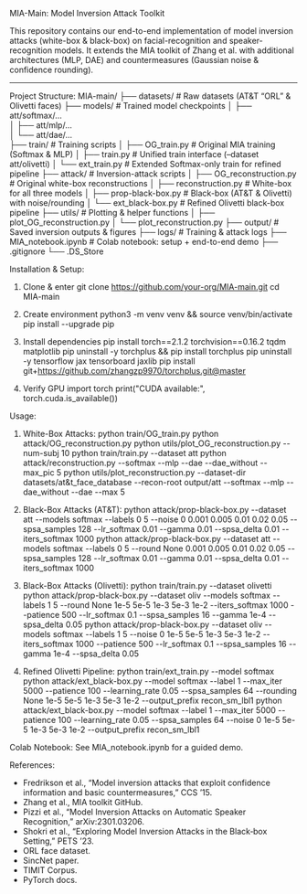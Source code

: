 MIA-Main: Model Inversion Attack Toolkit

This repository contains our end-to-end implementation of model inversion attacks (white-box & black-box) on facial-recognition and speaker-recognition models. It extends the MIA toolkit of Zhang et al. with additional architectures (MLP, DAE) and countermeasures (Gaussian noise & confidence rounding).

---
Project Structure:
MIA-main/
├── datasets/                   # Raw datasets (AT&T “ORL” & Olivetti faces)
├── models/                     # Trained model checkpoints
│   ├── att/softmax/…           
│   ├── att/mlp/…               
│   └── att/dae/…               
├── train/                      # Training scripts
│   ├── OG_train.py             # Original MIA training (Softmax & MLP)
│   ├── train.py                # Unified train interface (–dataset att/olivetti)
│   └── ext_train.py            # Extended Softmax-only train for refined pipeline
├── attack/                     # Inversion-attack scripts
│   ├── OG_reconstruction.py    # Original white-box reconstructions
│   ├── reconstruction.py       # White-box for all three models
│   ├── prop-black-box.py       # Black-box (AT&T & Olivetti) with noise/rounding
│   └── ext_black-box.py        # Refined Olivetti black-box pipeline
├── utils/                      # Plotting & helper functions
│   ├── plot_OG_reconstruction.py
│   └── plot_reconstruction.py
├── output/                     # Saved inversion outputs & figures
├── logs/                       # Training & attack logs
├── MIA_notebook.ipynb          # Colab notebook: setup + end-to-end demo
├── .gitignore
└── .DS_Store

Installation & Setup:
1. Clone & enter
   git clone https://github.com/your-org/MIA-main.git
   cd MIA-main

2. Create environment
   python3 -m venv venv && source venv/bin/activate
   pip install --upgrade pip

3. Install dependencies
   pip install torch==2.1.2 torchvision==0.16.2 tqdm matplotlib
   pip uninstall -y torchplus && pip install torchplus
   pip uninstall -y tensorflow jax tensorboard jaxlib
   pip install git+https://github.com/zhangzp9970/torchplus.git@master

4. Verify GPU
   import torch
   print("CUDA available:", torch.cuda.is_available())

Usage:

1. White-Box Attacks:
   python train/OG_train.py
   python attack/OG_reconstruction.py
   python utils/plot_OG_reconstruction.py --num-subj 10
   python train/train.py --dataset att
   python attack/reconstruction.py --softmax --mlp --dae --dae_without --max_pic 5
   python utils/plot_reconstruction.py --dataset-dir datasets/at&t_face_database --recon-root output/att --softmax --mlp --dae_without --dae --max 5

2. Black-Box Attacks (AT&T):
   python attack/prop-black-box.py --dataset att --models softmax --labels 0 5 --noise 0 0.001 0.005 0.01 0.02 0.05 --spsa_samples 128 --lr_softmax 0.01 --gamma 0.01 --spsa_delta 0.01 --iters_softmax 1000
   python attack/prop-black-box.py --dataset att --models softmax --labels 0 5 --round None 0.001 0.005 0.01 0.02 0.05 --spsa_samples 128 --lr_softmax 0.01 --gamma 0.01 --spsa_delta 0.01 --iters_softmax 1000

3. Black-Box Attacks (Olivetti):
   python train/train.py --dataset olivetti
   python attack/prop-black-box.py --dataset oliv --models softmax --labels 1 5 --round None 1e-5 5e-5 1e-3 5e-3 1e-2 --iters_softmax 1000 --patience 500 --lr_softmax 0.1 --spsa_samples 16 --gamma 1e-4 --spsa_delta 0.05
   python attack/prop-black-box.py --dataset oliv --models softmax --labels 1 5 --noise 0 1e-5 5e-5 1e-3 5e-3 1e-2 --iters_softmax 1000 --patience 500 --lr_softmax 0.1 --spsa_samples 16 --gamma 1e-4 --spsa_delta 0.05

4. Refined Olivetti Pipeline:
   python train/ext_train.py --model softmax
   python attack/ext_black-box.py --model softmax --label 1 --max_iter 5000 --patience 100 --learning_rate 0.05 --spsa_samples 64 --rounding None 1e-5 5e-5 1e-3 5e-3 1e-2 --output_prefix recon_sm_lbl1
   python attack/ext_black-box.py --model softmax --label 1 --max_iter 5000 --patience 100 --learning_rate 0.05 --spsa_samples 64 --noise 0 1e-5 5e-5 1e-3 5e-3 1e-2 --output_prefix recon_sm_lbl1

Colab Notebook:
See MIA_notebook.ipynb for a guided demo.

References:
- Fredrikson et al., “Model inversion attacks that exploit confidence information and basic countermeasures,” CCS ’15.
- Zhang et al., MIA toolkit GitHub.
- Pizzi et al., “Model Inversion Attacks on Automatic Speaker Recognition,” arXiv:2301.03206.
- Shokri et al., “Exploring Model Inversion Attacks in the Black‐box Setting,” PETS ’23.
- ORL face dataset.
- SincNet paper.
- TIMIT Corpus.
- PyTorch docs.
